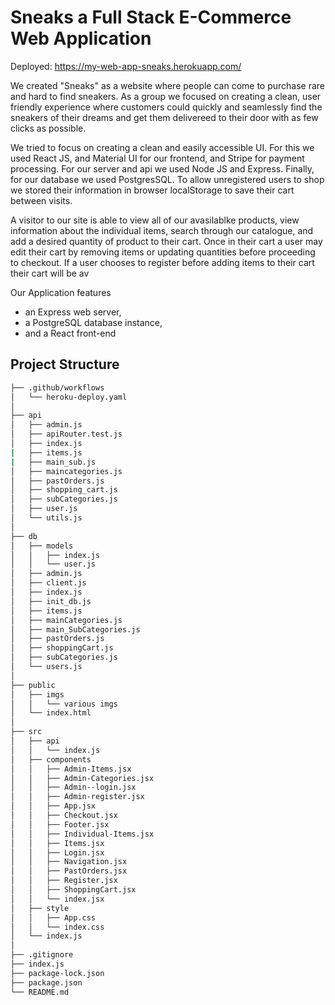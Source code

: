 # Sneaks a Full Stack E-Commerce Web Application
Deployed: https://my-web-app-sneaks.herokuapp.com/


We created "Sneaks" as a website where people can come to purchase rare and hard to find sneakers. As a group we focused on creating a clean, user friendly experience where customers could quickly and seamlessly find the sneakers of their dreams and get them delivereed to their door with as few clicks as possible.

We tried to focus on creating a clean and easily accessible UI. For this we used React JS, and Material UI for our frontend, and Stripe for payment processing. For our server and api we used Node JS and Express. Finally, for our database we used PostgresSQL. To allow unregistered users to shop we stored their information in browser localStorage to save their cart between visits.

A visitor to our site is able to view all of our avasilablke products, view information about the individual items, search through our catalogue, and add a desired quantity of product to their cart. Once in their cart a user may edit their cart by removing items or updating quantities before proceeding to checkout. If a user chooses to register before adding items to their cart their cart will be av

Our Application features
- an Express web server,
- a PostgreSQL database instance,
- and a React front-end


## Project Structure

```bash
├── .github/workflows
│   └── heroku-deploy.yaml
│  
├── api
│   ├── admin.js
│   ├── apiRouter.test.js
│   ├── index.js
|   ├── items.js
|   ├── main_sub.js
│   ├── maincategories.js
│   ├── pastOrders.js
│   ├── shopping_cart.js
│   ├── subCategories.js
│   ├── user.js
│   └── utils.js
│
├── db
│   ├── models
│   │   ├── index.js
│   │   └── user.js
│   ├── admin.js
│   ├── client.js
│   ├── index.js
│   ├── init_db.js
│   ├── items.js
│   ├── mainCategories.js
│   ├── main_SubCategories.js
│   ├── pastOrders.js
│   ├── shoppingCart.js
│   ├── subCategories.js
│   └── users.js
│
├── public
│   ├── imgs
│   │   └── various imgs
│   └── index.html
│
├── src
│   ├── api
│   │   └── index.js
│   ├── components
│   │   ├── Admin-Items.jsx
│   │   ├── Admin-Categories.jsx
│   │   ├── Admin--login.jsx
│   │   ├── Admin-register.jsx
│   │   ├── App.jsx
│   │   ├── Checkout.jsx
│   │   ├── Footer.jsx
│   │   ├── Individual-Items.jsx
│   │   ├── Items.jsx
│   │   ├── Login.jsx
│   │   ├── Navigation.jsx
│   │   ├── PastOrders.jsx
│   │   ├── Register.jsx
│   │   ├── ShoppingCart.jsx
│   │   └── index.jsx
│   ├── style
│   │   ├── App.css
│   │   └── index.css
│   └── index.js
│
├── .gitignore
├── index.js
├── package-lock.json
├── package.json
└── README.md
```


